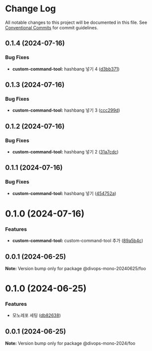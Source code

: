 # Change Log

All notable changes to this project will be documented in this file.
See [Conventional Commits](https://conventionalcommits.org) for commit guidelines.

## 0.1.4 (2024-07-16)

### Bug Fixes

* **custom-command-tool:** hashbang 넣기 4 ([d3bb371](https://github.com/divopsor/mono-libraries/commit/d3bb3710e5d6e607e1a816104fdbff1d9182a6d7))

## 0.1.3 (2024-07-16)

### Bug Fixes

* **custom-command-tool:** hashbang 넣기 3 ([ccc299d](https://github.com/divopsor/mono-libraries/commit/ccc299d3c883296a207f7346db6782270b234a21))

## 0.1.2 (2024-07-16)

### Bug Fixes

* **custom-command-tool:** hashbang 넣기 2 ([31a7cdc](https://github.com/divopsor/mono-libraries/commit/31a7cdce08cc583a614105cfe094838ec231032c))

## 0.1.1 (2024-07-16)

### Bug Fixes

* **custom-command-tool:** hashbang 넣기 ([454752a](https://github.com/divopsor/mono-libraries/commit/454752a09fca0a7151cf3a7ed2c20131c1032a79))

# 0.1.0 (2024-07-16)

### Features

* **custom-command-tool:** custom-command-tool 추가 ([89a5b4c](https://github.com/divopsor/mono-libraries/commit/89a5b4cbc2bfcceb6756fe08fe675189b65e36fc))

## 0.0.1 (2024-06-25)

**Note:** Version bump only for package @divops-mono-20240625/foo

# 0.1.0 (2024-06-25)

### Features

* 모노레포 세팅 ([db82638](https://github.com/divopsor/mono-libraries/commit/db82638acfe64e26d7d67cc21ad7e2e917ef1e32))

## 0.0.1 (2024-06-25)

**Note:** Version bump only for package @divops-mono-2024/foo
